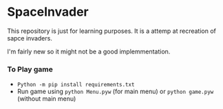 # SpaceInvader
This repository is just for learning purposes. It is a attemp at recreation of sapce invaders.

I'm fairly new so it might not be a good implemmentation.


### To Play game 
- ```Python -m pip install requirements.txt```
- Run game using ```python Menu.pyw``` (for main menu) or ```python game.pyw``` (without main menu)
